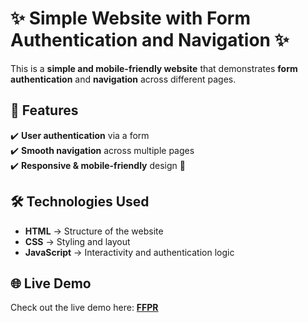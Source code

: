 # ✨ Simple Website with Form Authentication and Navigation ✨

This is a **simple and mobile-friendly website** that demonstrates **form authentication** and **navigation** across different pages. 

## 🚀 Features
✔️ **User authentication** via a form  
✔️ **Smooth navigation** across multiple pages  
✔️ **Responsive & mobile-friendly** design 📱  

## 🛠️ Technologies Used
- **HTML** → Structure of the website  
- **CSS** → Styling and layout  
- **JavaScript** → Interactivity and authentication logic  

## 🌐 Live Demo
Check out the live demo here: **[FFPR](https://francistan204.github.io/FFPR/services.html)**  

